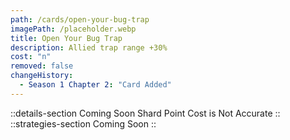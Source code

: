 ```yaml
---
path: /cards/open-your-bug-trap
imagePath: /placeholder.webp
title: Open Your Bug Trap
description: Allied trap range +30%
cost: "n"
removed: false
changeHistory:
  - Season 1 Chapter 2: "Card Added"
---
```

::details-section
Coming Soon
Shard Point Cost is Not Accurate
::
::strategies-section
Coming Soon
::